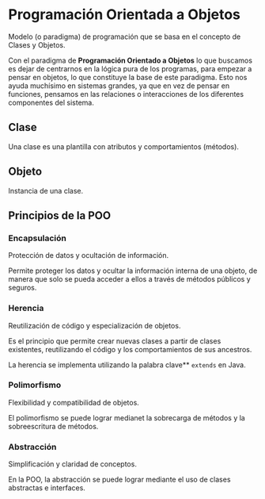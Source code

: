 # Programación Orientada a Objetos

Modelo (o paradigma) de programación que se basa en el concepto de Clases y Objetos.

Con el paradigma de **Programación Orientado a Objetos** lo que buscamos es dejar de centrarnos en la lógica pura de los programas, para empezar a pensar en objetos, lo que constituye la base de este paradigma. Esto nos ayuda muchísimo en sistemas grandes, ya que en vez de pensar en funciones, pensamos en las relaciones o interacciones de los diferentes componentes del sistema.

## Clase

Una clase es una plantilla con atributos y comportamientos (métodos).

## Objeto

Instancia de una clase.

## Principios de la POO

### Encapsulación

Protección de datos y ocultación de información.

Permite proteger los datos y ocultar la información interna de una objeto, de manera que solo se pueda acceder a ellos a través de métodos públicos y seguros.

### Herencia

Reutilización de código y especialización de objetos.

Es el principio que permite crear nuevas clases a partir de clases existentes, reutilizando el código y los comportamientos de sus ancestros.

La herencia se implementa utilizando la palabra clave** `extends` en Java.

### Polimorfismo

Flexibilidad y compatibilidad de objetos.

El polimorfismo se puede lograr medianet la sobrecarga de métodos y la sobreescritura de métodos.
### Abstracción

Simplificación y claridad de conceptos.

En la POO, la abstracción se puede lograr mediante el uso de clases abstractas e interfaces.



